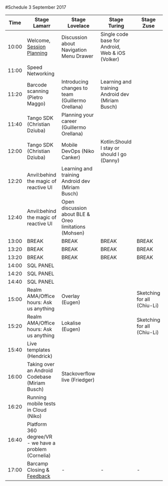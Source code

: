 #Schedule 3 September 2017

Time | Stage Lamarr | Stage Lovelace | Stage Turing | Stage Zuse | 
-----|--------------|----------------|--------------|------------|
10:00  | Welcome, [Session Planning](schedule.md) | Discussion about Navigation Menu Drawer  | Single code base for Android, Web & iOS (Volker) | 
11:00  | Speed Networking | | |  
11:20  | Barcode scanning (Pietro Maggo)  | Introducing changes to team (Guillermo Orellana) | Learning and training Android dev (Miriam Busch)|  
11:40  | Tango SDK (Christian Dziuba) | Planning your career (Guillermo Orellana)| |  
12:00  | Tango SDK (Christian Dziuba) |Mobile DevOps (Niko Canker) | Kotlin:Should I stay or should I go (Danny)|  
12:20  | Anvil:behind the magic of reactive UI | Learning and training Android dev (Miriam Busch)| |  
12:40  | Anvil:behind the magic of reactive UI | Open discussion about BLE & Oreo limitations (Mohsen)| |  
13:00  | BREAK     | BREAK | BREAK | BREAK 
13:20  | BREAK     | BREAK | BREAK | BREAK 
13:20  | BREAK     | BREAK | BREAK | BREAK 
14:00  | SQL PANEL | | |  
14:20  | SQL PANEL | | |  
14:40  | SQL PANEL | | |  
15:00  |Realm AMA/Office hours: Ask us anything |Overlay (Eugen) | |  Sketching for all (Chiu-Li)
15:20  | Realm AMA/Office hours: Ask us anything | Lokalise (Eugen)| |  Sketching for all (Chiu-Li)
15:40  | Live templates (Hendrick) | | |  
16:00  | Taking over an Android Codebase (Miriam Busch) | Stackoverflow live (Friedger) | |  
16:20  | Running mobile tests in Cloud (Niko) | | |  
16:40  | Platform 360 degree/VR - we have a problem (Cornelia) | | |  
17:00  | Barcamp Closing & [Feedback](feedback.md)  | - | - | -


